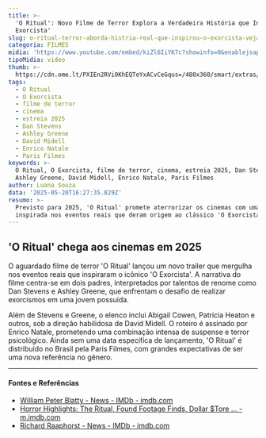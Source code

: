 ```yaml
---
title: >-
  'O Ritual': Novo Filme de Terror Explora a Verdadeira História que Inspirou 'O
  Exorcista'
slug: o-ritual-terror-aborda-histria-real-que-inspirou-o-exorcista-veja-trailer
categoria: FILMES
midia: 'https://www.youtube.com/embed/kiZl6IiYK7c?showinfo=0&enablejsapi=1'
tipoMidia: video
thumb: >-
  https://cdn.ome.lt/PXIEn2RVi0KhEQTeYxACvCeGqus=/480x360/smart/extras/conteudos/omelete_THUMB_-_2025-05-20T122810.740.png
tags:
  - O Ritual
  - O Exorcista
  - filme de terror
  - cinema
  - estreia 2025
  - Dan Stevens
  - Ashley Greene
  - David Midell
  - Enrico Natale
  - Paris Filmes
keywords: >-
  O Ritual, O Exorcista, filme de terror, cinema, estreia 2025, Dan Stevens,
  Ashley Greene, David Midell, Enrico Natale, Paris Filmes
author: Luana Souza
data: '2025-05-20T16:27:35.829Z'
resumo: >-
  Previsto para 2025, 'O Ritual' promete aterrorizar os cinemas com uma trama
  inspirada nos eventos reais que deram origem ao clássico 'O Exorcista'.
---
```


## 'O Ritual' chega aos cinemas em 2025

O aguardado filme de terror 'O Ritual' lançou um novo trailer que mergulha nos eventos reais que inspiraram o icônico 'O Exorcista'. A narrativa do filme centra-se em dois padres, interpretados por talentos de renome como Dan Stevens e Ashley Greene, que enfrentam o desafio de realizar exorcismos em uma jovem possuída.

Além de Stevens e Greene, o elenco inclui Abigail Cowen, Patricia Heaton e outros, sob a direção habilidosa de David Midell. O roteiro é assinado por Enrico Natale, prometendo uma combinação intensa de suspense e terror psicológico. Ainda sem uma data específica de lançamento, 'O Ritual' é distribuído no Brasil pela Paris Filmes, com grandes expectativas de ser uma nova referência no gênero.

---

#### Fontes e Referências

- [William Peter Blatty - News - IMDb - imdb.com](https://www.imdb.com/name/nm0087861/news/)
- [Horror Highlights: The Ritual, Found Footage Finds, Dollar $Tore ... - m.imdb.com](https://m.imdb.com/news/ni65269460/?ref_=nmnw_art_perm)
- [Richard Raaphorst - News - IMDb - imdb.com](https://www.imdb.com/name/nm0704675/news/)
